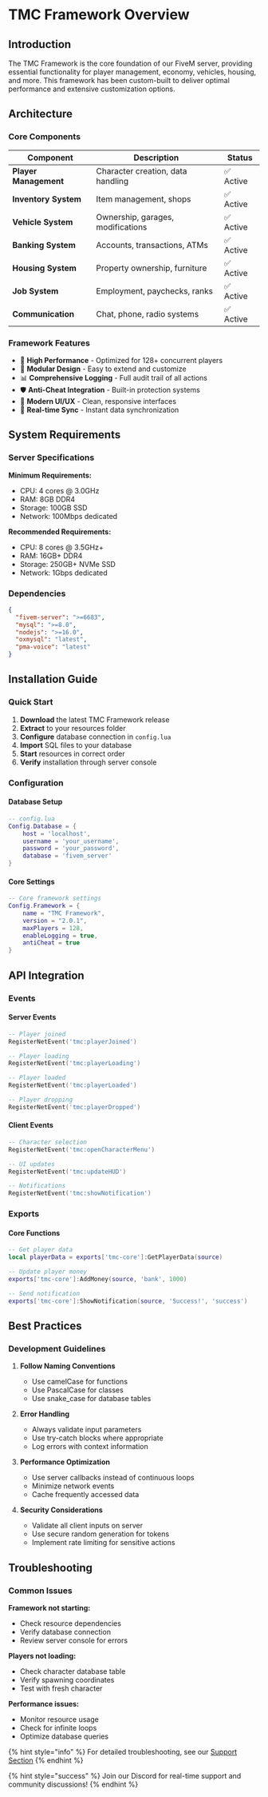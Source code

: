 # TMC Framework Overview

## Introduction

The TMC Framework is the core foundation of our FiveM server, providing essential functionality for player management, economy, vehicles, housing, and more. This framework has been custom-built to deliver optimal performance and extensive customization options.

## Architecture

### Core Components

| Component | Description | Status |
|-----------|-------------|---------|
| **Player Management** | Character creation, data handling | ✅ Active |
| **Inventory System** | Item management, shops | ✅ Active |
| **Vehicle System** | Ownership, garages, modifications | ✅ Active |
| **Banking System** | Accounts, transactions, ATMs | ✅ Active |
| **Housing System** | Property ownership, furniture | ✅ Active |
| **Job System** | Employment, paychecks, ranks | ✅ Active |
| **Communication** | Chat, phone, radio systems | ✅ Active |

### Framework Features

- 🚀 **High Performance** - Optimized for 128+ concurrent players
- 🔧 **Modular Design** - Easy to extend and customize
- 📊 **Comprehensive Logging** - Full audit trail of all actions
- 🛡️ **Anti-Cheat Integration** - Built-in protection systems
- 📱 **Modern UI/UX** - Clean, responsive interfaces
- 🔄 **Real-time Sync** - Instant data synchronization

## System Requirements

### Server Specifications

**Minimum Requirements:**
- CPU: 4 cores @ 3.0GHz
- RAM: 8GB DDR4
- Storage: 100GB SSD
- Network: 100Mbps dedicated

**Recommended Requirements:**
- CPU: 8 cores @ 3.5GHz+
- RAM: 16GB+ DDR4
- Storage: 250GB+ NVMe SSD
- Network: 1Gbps dedicated

### Dependencies

```json
{
  "fivem-server": ">=6683",
  "mysql": ">=8.0",
  "nodejs": ">=16.0",
  "oxmysql": "latest",
  "pma-voice": "latest"
}
```

## Installation Guide

### Quick Start

1. **Download** the latest TMC Framework release
2. **Extract** to your resources folder
3. **Configure** database connection in `config.lua`
4. **Import** SQL files to your database
5. **Start** resources in correct order
6. **Verify** installation through server console

### Configuration

#### Database Setup

```lua
-- config.lua
Config.Database = {
    host = 'localhost',
    username = 'your_username',
    password = 'your_password',
    database = 'fivem_server'
}
```

#### Core Settings

```lua
-- Core framework settings
Config.Framework = {
    name = "TMC Framework",
    version = "2.0.1",
    maxPlayers = 128,
    enableLogging = true,
    antiCheat = true
}
```

## API Integration

### Events

#### Server Events

```lua
-- Player joined
RegisterNetEvent('tmc:playerJoined')

-- Player loading
RegisterNetEvent('tmc:playerLoading')

-- Player loaded
RegisterNetEvent('tmc:playerLoaded')

-- Player dropping
RegisterNetEvent('tmc:playerDropped')
```

#### Client Events

```lua
-- Character selection
RegisterNetEvent('tmc:openCharacterMenu')

-- UI updates
RegisterNetEvent('tmc:updateHUD')

-- Notifications
RegisterNetEvent('tmc:showNotification')
```

### Exports

#### Core Functions

```lua
-- Get player data
local playerData = exports['tmc-core']:GetPlayerData(source)

-- Update player money
exports['tmc-core']:AddMoney(source, 'bank', 1000)

-- Send notification
exports['tmc-core']:ShowNotification(source, 'Success!', 'success')
```

## Best Practices

### Development Guidelines

1. **Follow Naming Conventions**
   - Use camelCase for functions
   - Use PascalCase for classes
   - Use snake_case for database tables

2. **Error Handling**
   - Always validate input parameters
   - Use try-catch blocks where appropriate
   - Log errors with context information

3. **Performance Optimization**
   - Use server callbacks instead of continuous loops
   - Minimize network events
   - Cache frequently accessed data

4. **Security Considerations**
   - Validate all client inputs on server
   - Use secure random generation for tokens
   - Implement rate limiting for sensitive actions

## Troubleshooting

### Common Issues

**Framework not starting:**
- Check resource dependencies
- Verify database connection
- Review server console for errors

**Players not loading:**
- Check character database table
- Verify spawning coordinates
- Test with fresh character

**Performance issues:**
- Monitor resource usage
- Check for infinite loops
- Optimize database queries

{% hint style="info" %}
For detailed troubleshooting, see our [Support Section](../support/overview.md)
{% endhint %}

{% hint style="success" %}
Join our Discord for real-time support and community discussions!
{% endhint %}
